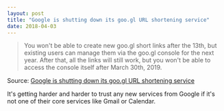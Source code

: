 ```yaml
---
layout: post
title: "Google is shutting down its goo.gl URL shortening service"
date: 2018-04-03
---
```


> You won't be able to create new goo.gl short links after the 13th, but existing users can manage them via the goo.gl console for the next year. After that, all the links will still work, but you won't be able to access the console itself after March 30th, 2019. 

Source: [Google is shutting down its goo.gl URL shortening service](https://www.engadget.com/amp/2018/03/30/google-shutting-down-goo-gl-url-shortening-service/)

It's getting harder and harder to trust any new services from Google if it's not one of their core services like Gmail or Calendar.
